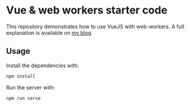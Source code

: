 # Vue & web workers starter code

This repository demonstrates how to use VueJS with web-workers.
A full explanation is available on [my blog](https://braincoke.fr/blog/2020/03/use-web-workers-with-vue/).

## Usage

Install the dependencies with:

~~~bash
npm install
~~~

Run the server with:

~~~bash
npm run serve
~~~
